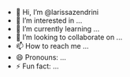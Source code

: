- 👋 Hi, I’m @larissazendrini
- 👀 I’m interested in ...
- 🌱 I’m currently learning ...
- 💞️ I’m looking to collaborate on ...
- 📫 How to reach me ...
- 😄 Pronouns: ...
- ⚡ Fun fact: ...

<!---
larissazendrini/larissazendrini is a ✨ special ✨ repository because its `README.md` (this file) appears on your GitHub profile.
You can click the Preview link to take a look at your changes.
--->
